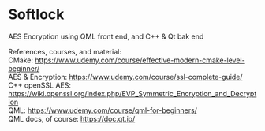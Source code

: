 # Softlock
AES Encryption using QML front end, and C++ &amp; Qt bak end

References, courses, and material:  
CMake: https://www.udemy.com/course/effective-modern-cmake-level-beginner/  
AES & Encryption: https://www.udemy.com/course/ssl-complete-guide/  
C++ openSSL AES: https://wiki.openssl.org/index.php/EVP_Symmetric_Encryption_and_Decryption  
QML: https://www.udemy.com/course/qml-for-beginners/  
QML docs, of course: https://doc.qt.io/  
